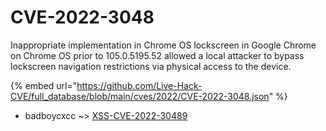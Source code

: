 # CVE-2022-3048

Inappropriate implementation in Chrome OS lockscreen in Google Chrome on Chrome OS prior to 105.0.5195.52 allowed a local attacker to bypass lockscreen navigation restrictions via physical access to the device.

{% embed url="https://github.com/Live-Hack-CVE/full_database/blob/main/cves/2022/CVE-2022-3048.json" %}


* badboycxcc ~> [XSS-CVE-2022-30489](https://www.alice-snow.ru/2022/database/cve-2022-3048/xss-cve-2022-30489-badboycxcc)